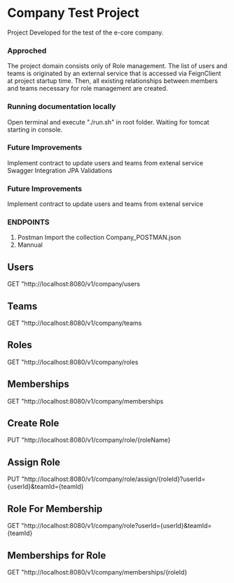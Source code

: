# Company Test Project
Project Developed for the test of the e-core company.

### Approched
The project domain consists only of Role management.
The list of users and teams is originated by an external service that is accessed 
via FeignClient at project startup time. Then, all existing relationships between members and teams necessary for role management are created.

### Running documentation locally
Open terminal and execute "./run.sh" in root folder. Waiting for tomcat starting in console. 

### Future Improvements
Implement contract to update users and teams from extenal service
Swagger Integration
JPA Validations

### Future Improvements
Implement contract to update users and teams from extenal service

### ENDPOINTS
1) Postman
Import the collection Company_POSTMAN.json
2) Mannual
## Users
GET "http://localhost:8080/v1/company/users
## Teams
GET "http://localhost:8080/v1/company/teams
## Roles
GET "http://localhost:8080/v1/company/roles
## Memberships
GET "http://localhost:8080/v1/company/memberships
## Create Role
PUT "http://localhost:8080/v1/company/role/{roleName}
## Assign Role
PUT "http://localhost:8080/v1/company/role/assign/{roleId}?userId={userId}&teamId={teamId}
## Role For Membership
GET "http://localhost:8080/v1/company/role?userId={userId}&teamId={teamId}
## Memberships for Role
GET "http://localhost:8080/v1/company/memberships/{roleId}

